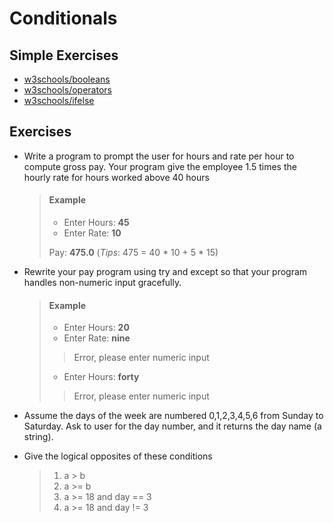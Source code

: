 # Conditionals

## Simple Exercises

* [w3schools/booleans](https://www.w3schools.com/python/exercise.asp?filename=exercise_booleans1)
* [w3schools/operators](https://www.w3schools.com/python/exercise.asp?filename=exercise_operators1)
* [w3schools/ifelse](https://www.w3schools.com/python/exercise.asp?filename=exercise_ifelse1)

## Exercises

* Write a program to prompt the user for hours and rate per hour to compute gross pay. Your program give the employee 1.5 times the hourly rate for hours worked above 40 hours

    > #### Example
    > * Enter Hours: **45**
    > * Enter Rate: **10**
    >
    > Pay: **475.0**  (*Tips*: 475 = 40 * 10 + 5 * 15)

* Rewrite your pay program using try and except so that your program handles non-numeric input gracefully.

    > #### Example
    > * Enter Hours: **20**
    > * Enter Rate: **nine**
    >> Error, please enter numeric input
    >
    > * Enter Hours: **forty**
    >> Error, please enter numeric input

* Assume the days of the week are numbered 0,1,2,3,4,5,6 from Sunday to Saturday. Ask to user for the day number, and it returns the day name (a string).

* Give the logical opposites of these conditions
    > 1. a > b
    > 2. a >= b
    > 3. a >= 18 and day == 3
    > 4. a >= 18 and day != 3
 